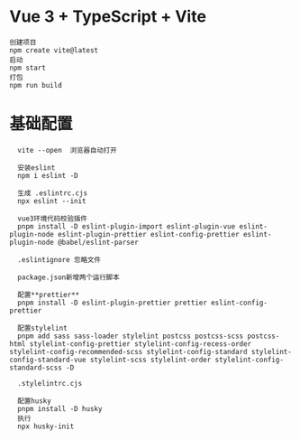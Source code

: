 # Vue 3 + TypeScript + Vite

    创建项目
    npm create vite@latest
    启动
    npm start
    打包
    npm run build

# 基础配置

      vite --open  浏览器自动打开

      安装eslint
      npm i eslint -D

      生成 .eslintrc.cjs
      npx eslint --init

      vue3环境代码校验插件
      pnpm install -D eslint-plugin-import eslint-plugin-vue eslint-plugin-node eslint-plugin-prettier eslint-config-prettier eslint-plugin-node @babel/eslint-parser

      .eslintignore 忽略文件

      package.json新增两个运行脚本

      配置**prettier**
      pnpm install -D eslint-plugin-prettier prettier eslint-config-prettier

      配置stylelint
      pnpm add sass sass-loader stylelint postcss postcss-scss postcss-html stylelint-config-prettier stylelint-config-recess-order stylelint-config-recommended-scss stylelint-config-standard stylelint-config-standard-vue stylelint-scss stylelint-order stylelint-config-standard-scss -D

      .stylelintrc.cjs

      配置husky
      pnpm install -D husky
      执行
      npx husky-init

